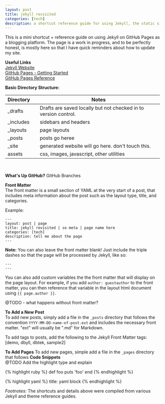 ```yaml
---
layout: post
title: jekyll revisited
categories: [tech]
description: a shortcut reference guide for using Jekyll, the static site generator, on GitHub pages
---
```


This is a mini shortcut + reference guide on using Jekyll on GitHub Pages as a blogging platform. The page is a work in progress, and to be perfectly honest, is mostly here so that I have quick reminders about how to update my site.

**Useful Links**  
[Jekyll Website](https://jekyllrb.com/)  
[GitHub Pages - Getting Started](https://pages.github.com/)   
[GitHub Pages Reference](https://help.github.com/articles/using-jekyll-as-a-static-site-generator-with-github-pages/)  

**Basic Directory Structure:**

| Directory    |  | Notes  |
|---|---|--|
| \_drafts |  | Drafts are saved locally but not checked in to version control. |
| \_includes  | | sidebars and headers |
| \_layouts  | | page layouts |
| \_posts  |   | posts go heree |
| \_site  | | generated website will go here. don't touch this. |
| assets  | | css, images, javascript, other utilities |

<br>


**What's Up GitHub?**
GitHub Branches

**Front Matter**  
The front matter is a small section of YAML at the very start of a post, that includes meta information about the post such as the layout type, title, and categories.

Example:
```
---
layout: post | page
title: jekyll revisited | so meta | page name here
categories: [tech]
description: tell me about the page
---
```
**Note:** You can also leave the front matter blank! Just include the triple dashes so that the page will be processed by Jekyll, like so:
```
---
---
```

You can also add custom variables the the front matter that will display on the page layout. For example, if you add
`author: guestauthor` to the front matter, you can then reference that variable in the layout html document using `{{ page.author }}`.  

@TODO - what happens without front matter?


**To Add a New Post**  
To add new posts, simply add a file in the `_posts` directory that follows the convention `YYYY-MM-DD-name-of-post.ext` and includes the necessary front matter. "ext" will usually be ".md" for Markdown.

To add tags to posts, add the following to the Jekyll Front Matter
tags: [demo, dbyll, dbtek, sample2]


**To Add Pages**
To add new pages, simple add a file in the `_pages` directory that follows 
**Code Snippets**  
@TODO Add the highlight type and explain

{% highlight ruby %}
def foo
  puts 'foo'
end
{% endhighlight %}

{% highlight yaml %}
title: yaml block
{% endhighlight %}


*Footnotes:* The shortcuts and details above were compiled from various Jekyll and theme reference guides.
